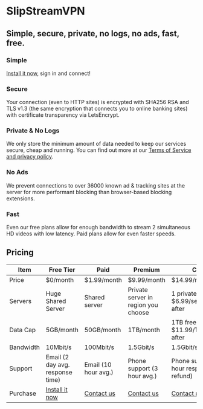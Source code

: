 # SlipStreamVPN
## Simple, secure, private, no logs, no ads, fast, free.
### Simple
[Install it now](#pricing), sign in and connect!

### Secure
Your connection (even to HTTP sites)	is encrypted with SHA256 RSA and TLS v1.3 (the same encryption that connects you to online banking sites) with certificate transparency via LetsEncrypt.

### Private & No Logs
We only store the minimum amount of data needed to keep our services secure, cheap and running. You can find out more at our  [Terms of Service and privacy policy](tos).

### No Ads
We prevent connections to over 36000 known ad & tracking sites at the server for more performant blocking than browser-based blocking extensions.

### Fast
Even our free plans allow for enough bandwidth to stream 2 simultaneous HD videos with low latency. Paid plans allow for even faster speeds.

## Pricing
|Item       |Free Tier                        |Paid                    |Premium                             |Custom                                      |
|-----------|---------------------------------|------------------------|------------------------------------|--------------------------------------------|
|Price      |$0/month                         |$1.99/month             |$9.99/month                         |$14.99/month                                |
|Servers    |Huge Shared Server               |Shared server           |Private server in region you choose |1 private free, $6.99/server/month after    |
|Data Cap   |5GB/month                        |50GB/month              |1TB/month                           |1TB free, $11.99/TB/month after             |
|Bandwidth  |10Mbit/s                         |100Mbit/s               |1.5Gbit/s                           |1.5Gbit/server/second                       |
|Support    |Email (2 day avg. response time) |Email (10 hour avg.)    |Phone support (3 hour avg.)         |Phone support (1.5 hour response or refund) |
|Purchase   |[Install it now](http://invalid) |[Contact us](contact-us)|[Contact us](contact-us)            |[Contact us](contact-us)                    |
